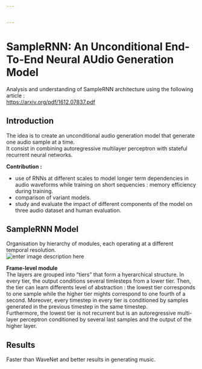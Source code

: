 ```yaml
---


---
```


<h1 id="samplernn-an-unconditional-end-to-end-neural-audio-generation-model">SampleRNN: An Unconditional End-To-End Neural AUdio Generation Model</h1>
<p>Analysis and understanding of SampleRNN architecture using the following article :<br>
<a href="https://arxiv.org/pdf/1612.07837.pdf">https://arxiv.org/pdf/1612.07837.pdf</a></p>
<h2 id="introduction">Introduction</h2>
<p>The idea is to create an unconditional audio generation model that generate one audio sample at a time.<br>
It consist in combining autoregressive multilayer perceptron with stateful recurrent neural networks.</p>
<p><strong>Contribution :</strong></p>
<ul>
<li>use of RNNs at different scales to model longer term dependencies in audio waveforms while training on short sequencies : memory efficiency during training.</li>
<li>comparison of variant models.</li>
<li>study and evaluate the impact of different components of the model on three audio dataset and human evaluation.</li>
</ul>
<h2 id="samplernn-model">SampleRNN Model</h2>
<p>Organisation by hierarchy of modules, each operating at a different temporal resolution.<br>
<img src="http://deepsound.io/images/samplernn.png" alt="enter image description here"></p>
<p><strong>Frame-level module</strong><br>
The layers are grouped into “tiers” that form a hyerarchical structure. In every tier, the output conditions several timlesteps from a lower tier. Then, the tier can learn differents level of abstraction : the lowest tier corresponds to one sample while the higher tier mights correspond to one fourth of a second. Moreover, every timestep in every tier is conditioned by samples generated in the previous timestep in the same timestep.<br>
Furthermore, the lowest tier is not recurrent but is an autoregressive multi-layer perceptron conditioned by several last samples and the output of the higher layer.</p>
<h2 id="results">Results</h2>
<p>Faster than WaveNet and better results in generating music.</p>

